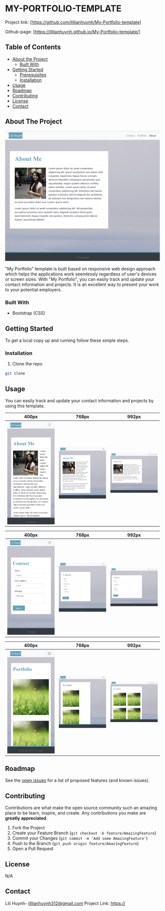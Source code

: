 # MY-PORTFOLIO-TEMPLATE

Project link: [https://github.com/lillianhuynh/My-Portfolio-template]

Github-page: [https://lillianhuynh.github.io/My-Portfolio-template/]

## Table of Contents

* [About the Project](#about-the-project)
  * [Built With](#built-with)
* [Getting Started](#getting-started)
  * [Prerequisites](#prerequisites)
  * [Installation](#installation)
* [Usage](#usage)
* [Roadmap](#roadmap)
* [Contributing](#contributing)
* [License](#license)
* [Contact](#contact)

## About The Project

![Project Screenshot](images/992-Index.png)

"My Portfolio" template is built based on responsive web design approach which helps the applications work seemlessly regardless of user's devices or screen sizes. With "My Portfolio", you can easily track and update your contact information and projects. It is an excellent way to present your work to your potential employers. 

### Built With

* Bootstrap (CSS)

## Getting Started

To get a local copy up and running follow these simple steps.

### Installation

1. Clone the repo
```sh
git clone 
```

## Usage

You can easily track and update your contact information and projects by using this template.

| 400px        | 768px        | 992px        |
|------------|------------|------------|
| <img src="images/400-index.png" width="250"> | <img src="images/768-index.png" width="250"> |<img src="images/992-Index.png" width="250"> |

| 400px        | 768px        | 992px        |
|------------|------------|------------|
| <img src="images/400-contact.png" width="250"> | <img src="images/768-contact.png" width="250"> |<img src="images/992-contact.png" width="250"> |

| 400px        | 768px        | 992px        |
|------------|------------|------------|
| <img src="images/400-portfolio.png" width="250"> | <img src="images/768-portfolio.png" width="250"> |<img src="images/992-portfolio.png" width="250"> |

## Roadmap

See the [open issues](https://) for a list of proposed features (and known issues).

## Contributing

Contributions are what make the open source community such an amazing place to be learn, inspire, and create. Any contributions you make are **greatly appreciated**.

1. Fork the Project
2. Create your Feature Branch (`git checkout -b feature/AmazingFeature`)
3. Commit your Changes (`git commit -m 'Add some AmazingFeature'`)
4. Push to the Branch (`git push origin feature/AmazingFeature`)
5. Open a Pull Request

## License

N/A

## Contact

Lili Huynh- lillianhuynh312@gmail.com
Project Link: [https://](https://github.com/github_username/repo_name)